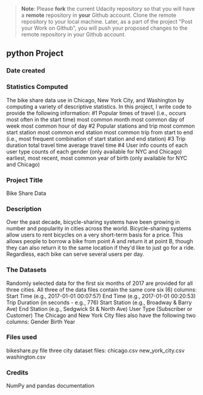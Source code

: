 >**Note**: Please **fork** the current Udacity repository so that you will have a **remote** repository in **your** Github account. Clone the remote repository to your local machine. Later, as a part of the project "Post your Work on Github", you will push your proposed changes to the remote repository in your Github account.
## python Project
 ### Date created
### Statistics Computed
The bike share data use in Chicago, New York City, and Washington by computing a variety of descriptive statistics. In this project, I write code to provide the following information:
#1 Popular times of travel (i.e., occurs most often in the start time) most common month most common day of week most common hour of day
#2 Popular stations and trip most common start station most common end station most common trip from start to end (i.e., most frequent combination of start station and end station)
#3 Trip duration total travel time average travel time
#4 User info counts of each user type counts of each gender (only available for NYC and Chicago) earliest, most recent, most common year of birth (only available for NYC and Chicago)
### Project Title
Bike Share Data
### Description
Over the past decade, bicycle-sharing systems have been growing in number and popularity in cities across the world. Bicycle-sharing systems allow users to rent bicycles on a very short-term basis for a price. This allows people to borrow a bike from point A and return it at point B, though they can also return it to the same location if they'd like to just go for a ride. Regardless, each bike can serve several users per day.
### The Datasets
Randomly selected data for the first six months of 2017 are provided for all three cities. All three of the data files contain the same core six (6) columns:
Start Time (e.g., 2017-01-01 00:07:57) End Time (e.g., 2017-01-01 00:20:53) Trip Duration (in seconds - e.g., 776) Start Station (e.g., Broadway & Barry Ave) End Station (e.g., Sedgwick St & North Ave) User Type (Subscriber or Customer) The Chicago and New York City files also have the following two columns: Gender Birth Year
### Files used
bikeshare.py file three city dataset files: chicago.csv new_york_city.csv washington.csv
### Credits
NumPy and pandas documentation
